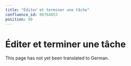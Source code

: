 ```yaml
---
title: "Éditer et terminer une tâche"
confluence_id: 86764853
position: 80
---
```

# Éditer et terminer une tâche


This page has not yet been translated to German.

